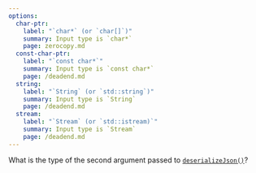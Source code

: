 ```yaml
---
options:
  char-ptr:
    label: "`char*` (or `char[]`)"
    summary: Input type is `char*`
    page: zerocopy.md
  const-char-ptr:
    label: "`const char*`"
    summary: Input type is `const char*`
    page: /deadend.md
  string:
    label: "`String` (or `std::string`)"
    summary: Input type is `String`
    page: /deadend.md
  stream:
    label: "`Stream` (or `std::istream)`"
    summary: Input type is `Stream`
    page: /deadend.md
---
```


What is the type of the second argument passed to [`deserializeJson()`](/v7/api/json/deserializejson/)?
